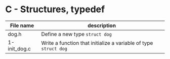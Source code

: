 # C - Structures, typedef

| File name    | description                                                      |
| ------------ | ---------------------------------------------------------------- |
| dog.h        | Define a new type `struct dog`                                   |
| 1-init_dog.c | Write a function that initialize a variable of type `struct dog` |
